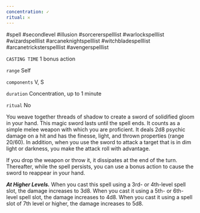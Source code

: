```yaml
---
concentration: ✓
ritual: 𐄂
---
```

#spell #secondlevel #illusion #sorcererspelllist #warlockspelllist #wizardspelllist #arcaneknightspelllist #witchbladespelllist #arcanetricksterspelllist #avengerspelllist

`CASTING TIME`
1 bonus action

`range`
Self

`components`
V, S

`duration`
Concentration, up to 1 minute

`ritual`
No

You weave together threads of shadow to create a sword of solidified gloom in your hand. This magic sword lasts until the spell ends. It counts as a simple melee weapon with which you are proficient. It deals 2d8 psychic damage on a hit and has the finesse, light, and thrown properties (range 20/60). In addition, when you use the sword to attack a target that is in dim light or darkness, you make the attack roll with advantage.

If you drop the weapon or throw it, it dissipates at the end of the turn. Thereafter, while the spell persists, you can use a bonus action to cause the sword to reappear in your hand.

**_At Higher Levels._** When you cast this spell using a 3rd- or 4th-level spell slot, the damage increases to 3d8. When you cast it using a 5th- or 6th-level spell slot, the damage increases to 4d8. When you cast it using a spell slot of 7th level or higher, the damage increases to 5d8.
